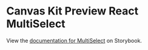 # Canvas Kit Preview React MultiSelect

View the
[documentation for MultiSelect](https://workday.github.io/canvas-kit/?path=/docs/preview-multiselect--docs)
on Storybook.
